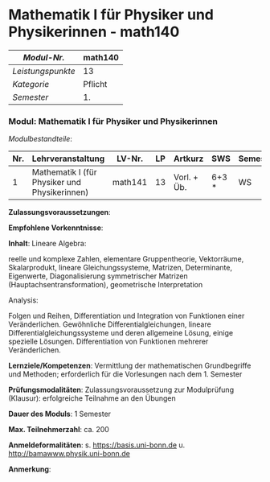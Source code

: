 # Mathematik I für Physiker und Physikerinnen - math140

| *Modul-Nr.* | math140 |
|---|---|
| *Leistungspunkte* | 13 |
| *Kategorie* | Pflicht |
| *Semester* | 1. |


### Modul: Mathematik I für Physiker und Physikerinnen

*Modulbestandteile*:

|Nr.|Lehrveranstaltung|LV-Nr.|LP|Artkurz|SWS|Semester|
|---|---|---|---|---|---|---|
|1|Mathematik I (für Physiker und Physikerinnen)|math141|13|Vorl. + Üb.|6+3 *|WS|


**Zulassungsvoraussetzungen**:


**Empfohlene Vorkenntnisse**:


**Inhalt**:
Lineare Algebra:

reelle und komplexe Zahlen, elementare Gruppentheorie, Vektorräume, Skalarprodukt, lineare Gleichungssysteme, Matrizen, Determinante, Eigenwerte, Diagonalisierung symmetrischer Matrizen (Hauptachsentransformation), geometrische Interpretation

Analysis:

Folgen und Reihen, Differentiation und Integration von Funktionen einer Veränderlichen. Gewöhnliche Differentialgleichungen, lineare Differentialgleichungssysteme und deren allgemeine Lösung, einige spezielle Lösungen. Differentiation von Funktionen mehrerer Veränderlichen.

**Lernziele/Kompetenzen**:
Vermittlung der mathematischen Grundbegriffe und Methoden; erforderlich für die Vorlesungen nach dem 1. Semester

**Prüfungsmodalitäten**:
Zulassungsvoraussetzung zur Modulprüfung (Klausur): erfolgreiche Teilnahme an den Übungen

**Dauer des Moduls**:
1 Semester

**Max. Teilnehmerzahl**:
ca. 200

**Anmeldeformalitäten**:
s. https://basis.uni-bonn.de u. http://bamawww.physik.uni-bonn.de

**Anmerkung**:


